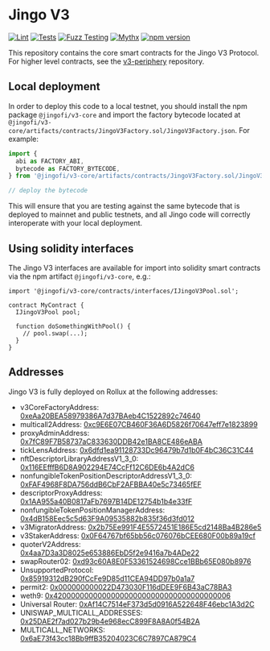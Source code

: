 # Jingo V3

[![Lint](https://github.com/Jingo-Finance/v3-core/actions/workflows/lint.yml/badge.svg)](https://github.com/Jingo-Finance/v3-core/actions/workflows/lint.yml)
[![Tests](https://github.com/Jingo-Finance/v3-core/actions/workflows/tests.yml/badge.svg)](https://github.com/Jingo-Finance/v3-core/actions/workflows/tests.yml)
[![Fuzz Testing](https://github.com/Jingo-Finance/v3-core/actions/workflows/fuzz-testing.yml/badge.svg)](https://github.com/Jingo-Finance/v3-core/actions/workflows/fuzz-testing.yml)
[![Mythx](https://github.com/Jingo-Finance/v3-core/actions/workflows/mythx.yml/badge.svg)](https://github.com/Jingo-Finance/v3-core/actions/workflows/mythx.yml)
[![npm version](https://img.shields.io/npm/v/@jingofi/v3-core/latest.svg)](https://www.npmjs.com/package/@jingofi/v3-core/v/latest)

This repository contains the core smart contracts for the Jingo V3 Protocol.
For higher level contracts, see the [v3-periphery](https://github.com/Jingo-Finance/v3-periphery)
repository.

## Local deployment

In order to deploy this code to a local testnet, you should install the npm package
`@jingofi/v3-core`
and import the factory bytecode located at
`@jingofi/v3-core/artifacts/contracts/JingoV3Factory.sol/JingoV3Factory.json`.
For example:

```typescript
import {
  abi as FACTORY_ABI,
  bytecode as FACTORY_BYTECODE,
} from '@jingofi/v3-core/artifacts/contracts/JingoV3Factory.sol/JingoV3Factory.json'

// deploy the bytecode
```

This will ensure that you are testing against the same bytecode that is deployed to
mainnet and public testnets, and all Jingo code will correctly interoperate with
your local deployment.

## Using solidity interfaces

The Jingo V3 interfaces are available for import into solidity smart contracts
via the npm artifact `@jingofi/v3-core`, e.g.:

```solidity
import '@jingofi/v3-core/contracts/interfaces/IJingoV3Pool.sol';

contract MyContract {
  IJingoV3Pool pool;

  function doSomethingWithPool() {
    // pool.swap(...);
  }
}

```
## Addresses

Jingo V3 is fully deployed on Rollux at the following addresses:

- v3CoreFactoryAddress: [0xeAa20BEA58979386A7d37BAeb4C1522892c74640](https://plasmascan.to/address/0xeAa20BEA58979386A7d37BAeb4C1522892c74640)
- multicall2Address: [0xc9E6E07CB460F36A6D5826f70647eff7e1823899](https://plasmascan.to/address/0xc9E6E07CB460F36A6D5826f70647eff7e1823899)
- proxyAdminAddress: [0x7fC89F7B58737aC833630DDB42e1BA8CE486eABA](https://plasmascan.to/address/0x7fC89F7B58737aC833630DDB42e1BA8CE486eABA)
- tickLensAddress: [0x6dfd1ea91128733Dc96479b7d1b0F4bC36C31C44](https://plasmascan.to/address/0x6dfd1ea91128733Dc96479b7d1b0F4bC36C31C44)
- nftDescriptorLibraryAddressV1_3_0: [0x116EEfffB6D8A902294E74CcFf12C6DE6b4A2dC6](https://plasmascan.to/address/0x116EEfffB6D8A902294E74CcFf12C6DE6b4A2dC6)
- nonfungibleTokenPositionDescriptorAddressV1_3_0: [0xFAF4968F8DA756ddB6CbF2AFBBA40e5c73465fEF](https://plasmascan.to/address/0xFAF4968F8DA756ddB6CbF2AFBBA40e5c73465fEF)
- descriptorProxyAddress: [0x1AA955a40B0817aFb7697B14DE12754b1b4e33fF](https://plasmascan.to/address/0x1AA955a40B0817aFb7697B14DE12754b1b4e33fF)
- nonfungibleTokenPositionManagerAddress: [0x4dB158Eec5c5d63F9A09535882b835f36d3fd012](https://plasmascan.to/address/0x4dB158Eec5c5d63F9A09535882b835f36d3fd012)
- v3MigratorAddress: [0x2b75Ee991F4E5572451E186E5cd2148Ba4B286e5](https://plasmascan.to/address/0x2b75Ee991F4E5572451E186E5cd2148Ba4B286e5)
- v3StakerAddress: [0x0F64767bf65bb56c076076bCEE680F00b89a19cf](https://plasmascan.to/address/0x0F64767bf65bb56c076076bCEE680F00b89a19cf)
- quoterV2Address: [0x4aa7D3a3D8025e653886EbD5f2e9416a7b4ADe22](https://plasmascan.to/address/0x4aa7D3a3D8025e653886EbD5f2e9416a7b4ADe22)
- swapRouter02: [0xd93c60A8E0F53361524698Cce1BBb65E080b8976](https://plasmascan.to/address/0xd93c60A8E0F53361524698Cce1BBb65E080b8976)
- UnsupportedProtocol: [0x85919312dB290fCcFe9D85d11CEA94DD97b0a1a7](https://plasmascan.to/address/0x85919312dB290fCcFe9D85d11CEA94DD97b0a1a7)
- permit2: [0x000000000022D473030F116dDEE9F6B43aC78BA3](https://plasmascan.to/address/0x000000000022D473030F116dDEE9F6B43aC78BA3)
- weth9: [0x4200000000000000000000000000000000000006](https://plasmascan.to/address/0x4200000000000000000000000000000000000006)
- Universal Router: [0xAf14C7514eF373d5d0916A522648F46ebc1A3d2C](https://plasmascan.to/address/0xAf14C7514eF373d5d0916A522648F46ebc1A3d2C)
- UNISWAP_MULTICALL_ADDRESSES: [0x25DAE2f7ad027b29b4e968ecC899F8A8A0f54B2A](https://plasmascan.to/address/0x25DAE2f7ad027b29b4e968ecC899F8A8A0f54B2A)
- MULTICALL_NETWORKS: [0x6aE73f43cc18Bb9ffB35204023C6C7897CA879C4](https://plasmascan.to/address/0x6aE73f43cc18Bb9ffB35204023C6C7897CA879C4)

